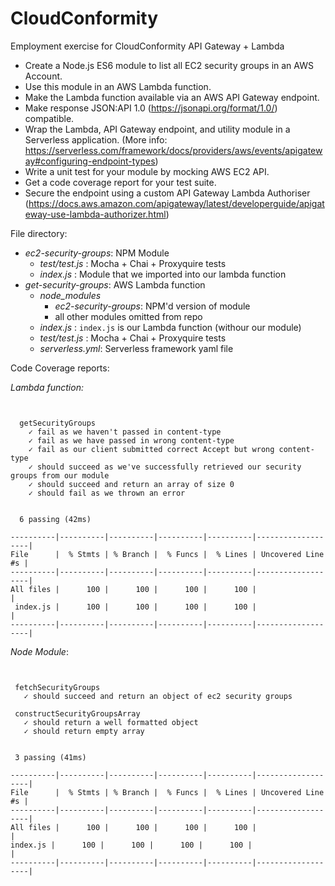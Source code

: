 # CloudConformity
Employment exercise for CloudConformity
API Gateway + Lambda

* Create a Node.js ES6 module to list all EC2 security groups in an AWS Account.
* Use this module in an AWS Lambda function.
* Make the Lambda function available via an AWS API Gateway endpoint.
* Make response JSON:API 1.0 (https://jsonapi.org/format/1.0/) compatible.
* Wrap the Lambda, API Gateway endpoint, and utility module in a Serverless application. (More info: https://serverless.com/framework/docs/providers/aws/events/apigateway#configuring-endpoint-types)
* Write a unit test for your module by mocking AWS EC2 API.
* Get a code coverage report for your test suite.
* Secure the endpoint using a custom API Gateway Lambda Authoriser (https://docs.aws.amazon.com/apigateway/latest/developerguide/apigateway-use-lambda-authorizer.html)

File directory:
* _ec2-security-groups_: NPM Module
    * _test/test.js_ : Mocha + Chai + Proxyquire tests 
    * _index.js_ : Module that we imported into our lambda function
* _get-security-groups_: AWS Lambda function
    * _node_modules_
        * _ec2-security-groups_: NPM'd version of module
        * all other modules omitted from repo
    * _index.js_ : `index.js` is our Lambda function (withour our module)
    * _test/test.js_ : Mocha + Chai + Proxyquire tests 
    * _serverless.yml_: Serverless framework yaml file
    
    
Code Coverage reports:

_Lambda function:_
```$xslt


  getSecurityGroups
    ✓ fail as we haven't passed in content-type
    ✓ fail as we have passed in wrong content-type
    ✓ fail as our client submitted correct Accept but wrong content-type
    ✓ should succeed as we've successfully retrieved our security groups from our module
    ✓ should succeed and return an array of size 0
    ✓ should fail as we thrown an error


  6 passing (42ms)

----------|----------|----------|----------|----------|-------------------|
File      |  % Stmts | % Branch |  % Funcs |  % Lines | Uncovered Line #s |
----------|----------|----------|----------|----------|-------------------|
All files |      100 |      100 |      100 |      100 |                   |
 index.js |      100 |      100 |      100 |      100 |                   |
----------|----------|----------|----------|----------|-------------------|

```
 
 _Node Module_:
 ```$xslt


  fetchSecurityGroups
    ✓ should succeed and return an object of ec2 security groups

  constructSecurityGroupsArray
    ✓ should return a well formatted object
    ✓ should return empty array


  3 passing (41ms)

----------|----------|----------|----------|----------|-------------------|
File      |  % Stmts | % Branch |  % Funcs |  % Lines | Uncovered Line #s |
----------|----------|----------|----------|----------|-------------------|
All files |      100 |      100 |      100 |      100 |                   |
 index.js |      100 |      100 |      100 |      100 |                   |
----------|----------|----------|----------|----------|-------------------|
```